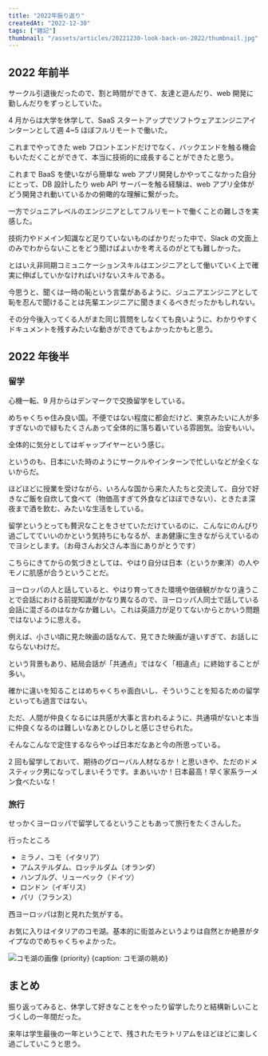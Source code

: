 ```yaml
---
title: "2022年振り返り"
createdAt: "2022-12-30"
tags: ["雑記"]
thumbnail: "/assets/articles/20221230-look-back-on-2022/thumbnail.jpg"
---
```


## 2022 年前半

サークル引退後だったので、割と時間ができて、友達と遊んだり、web 開発に勤しんだりをずっとしていた。

4 月からは大学を休学して、SaaS スタートアップでソフトウェアエンジニアインターンとして週 4~5 ほぼフルリモートで働いた。

これまでやってきた web フロントエンドだけでなく、バックエンドを触る機会もいただくことができて、本当に技術的に成長することができたと思う。

これまで BaaS を使いながら簡単な web アプリ開発しかやってこなかった自分にとって、DB 設計したり web API サーバーを触る経験は、web アプリ全体がどう開発され動いているかの俯瞰的な理解に繋がった。

一方でジュニアレベルのエンジニアとしてフルリモートで働くことの難しさを実感した。

技術力やドメイン知識など足りていないものばかりだった中で、Slack の文面上のみでわからないことをどう聞けばよいかを考えるのがとても難しかった。

とはいえ非同期コミュニケーションスキルはエンジニアとして働いていく上で確実に伸ばしていかなければいけないスキルである。

今思うと、聞くは一時の恥という言葉があるように、ジュニアエンジニアとして恥を忍んで聞けることは先輩エンジニアに聞きまくるべきだったかもしれない。

その分今後入ってくる人がまた同じ質問をしなくても良いように、わかりやすくドキュメントを残すみたいな動きができてもよかったかもと思う。

## 2022 年後半

### 留学

心機一転、9 月からはデンマークで交換留学をしている。

めちゃくちゃ住み良い国。不便ではない程度に都会だけど、東京みたいに人が多すぎないので緑もたくさんあって全体的に落ち着いている雰囲気。治安もいい。

全体的に気分としてはギャップイヤーという感じ。

というのも、日本にいた時のようにサークルやインターンで忙しいなどが全くないからだ。

ほどほどに授業を受けながら、いろんな国から来た人たちと交流して、自分で好きなご飯を自炊して食べて（物価高すぎて外食などほぼできない）、ときたま深夜まで酒を飲む、みたいな生活をしている。

留学というとっても贅沢なことをさせていただけているのに、こんなにのんびり過ごしてていいのかという気持ちにもなるが、まあ健康に生きながらえているのでヨシとします。（お母さんお父さん本当にありがとうです）

こちらにきてからの気づきとしては、やはり自分は日本（というか東洋）の人やモノに肌感が合うということだ。

ヨーロッパの人と話していると、やはり育ってきた環境や価値観がかなり違うことで会話における前提知識がかなり異なるので、ヨーロッパ人同士で話している会話に混ざるのはなかなか難しい。これは英語力が足りてないからとかいう問題ではないように思える。

例えば、小さい頃に見た映画の話なんて、見てきた映画が違いすぎて、お話しにならないわけだ。

という背景もあり、結局会話が「共通点」ではなく「相違点」に終始することが多い。

確かに違いを知ることはめちゃくちゃ面白いし、そういうことを知るための留学といっても過言ではない。

ただ、人間が仲良くなるには共感が大事と言われるように、共通項がないと本当に仲良くなるのは難しいなあとひしひしと感じさせられた。

そんなこんなで定住するならやっぱ日本だなあと今の所思っている。

2 回も留学しておいて、期待のグローバル人材なるか！と思いきや、ただのドメスティック男になってしまいそうです。まあいいか！日本最高！早く家系ラーメン食べたいな！

### 旅行

せっかくヨーロッパで留学してるということもあって旅行をたくさんした。

行ったところ

- ミラノ、コモ（イタリア）
- アムステルダム、ロッテルダム（オランダ）
- ハンブルグ、リューベック（ドイツ）
- ロンドン（イギリス）
- パリ（フランス）

西ヨーロッパは割と見れた気がする。

お気に入りはイタリアのコモ湖。基本的に街並みというよりは自然とか絶景がタイプなのでめちゃくちゃよかった。

![コモ湖の画像 {priority} {caption: コモ湖の眺め}](/assets/articles/20221230-look-back-on-2022/lake-como.jpeg)

## まとめ

振り返ってみると、休学して好きなことをやったり留学したりと結構新しいことづくしの一年間だった。

来年は学生最後の一年ということで、残されたモラトリアムをほどほどに楽しく過ごしていこうと思う。
